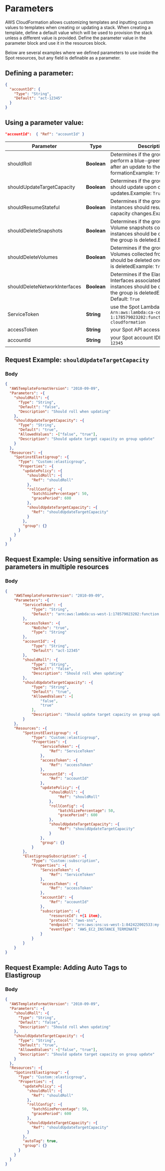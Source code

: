 # Parameters

AWS CloudFormation allows customizing templates and inputting custom values to templates when creating or updating a stack. When creating a template, define a default value which will be used to provision the stack unless a different value is provided. Define the parameter value in the parameter block and use it in the resources block.

Below are several examples where we defined parameters to use inside the Spot resources, but any field is definable as a parameter.

## Defining a parameter:

```json
{
  "accountId": {
    "Type": "String",
    "Default": "act-12345"
  }
}
```

## Using a parameter value:

```json
"accountId":  { "Ref": "accountId" }
```

| **Parameter**                 | **Type**    | **Description**                                                                                                                                       |
| ----------------------------- | ----------- | ----------------------------------------------------------------------------------------------------------------------------------------------------- |
| shouldRoll                    | **Boolean** | Determines if the group should perform a blue-green deployment after an update to the cloud formationExample: `True`                                  |
| shouldUpdateTargetCapacity    | **Boolean** | Determines if the groups target should update upon configuration updates.Example: `True`                                                              |
| shouldResumeStateful          | **Boolean** | Determines if the group's stateful instances should resume upon capacity changes.Example: `True`                                                      |
| shouldDeleteSnapshots         | **Boolean** | Determines if the group's EBS Volume snapshots collected from instances should be deleted once the group is deleted.Example: `True`                   |
| shouldDeleteVolumes           | **Boolean** | Determines if the group's EBS Volumes collected from instances should be deleted once the group is deletedExample: `True`                             |
| shouldDeleteNetworkInterfaces | **Boolean** | Determines if the Elastic Network Interfaces associated with the instances should be deleted once the group is deletedExample: `True` Default: `True` |
| ServiceToken                  | **String**  | use the Spot LambdaExample: `Arn:aws:lambda:ca-central-1:178579023202:function:spotinst-cloudformation`                                               |
| accessToken                   | **String**  | your Spot API access token                                                                                                                            |
| accountId                     | **String**  | your Spot account IDExample: `act-12345`                                                                                                              |

## Request Example: `shouldUpdateTargetCapacity`

### Body

```json
{
  "AWSTemplateFormatVersion": "2010-09-09",
  "Parameters": -{
    "shouldRoll": -{
      "Type": "String",
      "Default": "false",
      "Description": "Should roll when updating"
    },
    "shouldUpdateTargetCapacity": -{
      "Type": "String",
      "Default": "true",
      "AllowedValues": -["false", "true"],
      "Description": "Should update target capacity on group update"
    }
  },
  "Resources": -{
    "SpotinstElastigroup": -{
      "Type": "Custom::elasticgroup",
      "Properties": -{
        "updatePolicy": -{
          "shouldRoll": -{
            "Ref": "shouldRoll"
          },
          "rollConfig": -{
            "batchSizePercentage": 50,
            "gracePeriod": 600
          },
          "shouldUpdateTargetCapacity": -{
            "Ref": "shouldUpdateTargetCapacity"
          }
        },
        "group": {}
      }
    }
  }
}
```

## Request Example: Using sensitive information as parameters in multiple resources

### Body

```json
{
    "AWSTemplateFormatVersion": "2010-09-09",
    "Parameters": -{
        "ServiceToken": -{
            "Type": "String",
            "Default": "arn:aws:lambda:us-west-1:178579023202:function:spotinst-cloudformation"
        },
        "accessToken": -{
            "NoEcho": "true",
            "Type": "String"
        },
        "accountId": -{
            "Type": "String",
            "Default": "act-12345"
        },
        "shouldRoll": -{
            "Type": "String",
            "Default": "false",
            "Description": "Should roll when updating"
        },
        "shouldUpdateTargetCapacity": -{
            "Type": "String",
            "Default": "true",
            "AllowedValues": -[
                "false",
                "true"
            ],
            "Description": "Should update target capacity on group update"
        }
    },
    "Resources": -{
        "SpotinstElastigroup": -{
            "Type": "Custom::elasticgroup",
            "Properties": -{
                "ServiceToken": -{
                    "Ref": "ServiceToken"
                },
                "accessToken": -{
                    "Ref": "accessToken"
                },
                "accountId": -{
                    "Ref": "accountId"
                },
                "updatePolicy": -{
                    "shouldRoll": -{
                        "Ref": "shouldRoll"
                    },
                    "rollConfig": -{
                        "batchSizePercentage": 50,
                        "gracePeriod": 600
                    },
                    "shouldUpdateTargetCapacity": -{
                        "Ref": "shouldUpdateTargetCapacity"
                    }
                },
                "group": {}
            }
        },
        "ElastigroupSubscription": -{
            "Type": "Custom::subscription",
            "Properties": -{
                "ServiceToken": -{
                    "Ref": "ServiceToken"
                },
                "accessToken": -{
                    "Ref": "accessToken"
                },
                "accountId": -{
                    "Ref": "accountId"
                },
                "subscription": -{
                    "resourceId": +{1 item},
                    "protocol": "aws-sns",
                    "endpoint": "arn:aws:sns:us-west-1:842422002533:my-topic",
                    "eventType": "AWS_EC2_INSTANCE_TERMINATE"
                }
            }
        }
    }
}
```

## Request Example: Adding Auto Tags to Elastigroup

### Body

```json
{
  "AWSTemplateFormatVersion": "2010-09-09",
  "Parameters": -{
    "shouldRoll": -{
      "Type": "String",
      "Default": "false",
      "Description": "Should roll when updating"
    },
    "shouldUpdateTargetCapacity": -{
      "Type": "String",
      "Default": "true",
      "AllowedValues": -["false", "true"],
      "Description": "Should update target capacity on group update"
    }
  },
  "Resources": -{
    "SpotinstElastigroup": -{
      "Type": "Custom::elasticgroup",
      "Properties": -{
        "updatePolicy": -{
          "shouldRoll": -{
            "Ref": "shouldRoll"
          },
          "rollConfig": -{
            "batchSizePercentage": 50,
            "gracePeriod": 600
          },
          "shouldUpdateTargetCapacity": -{
            "Ref": "shouldUpdateTargetCapacity"
          }
        },
        "autoTag": true,
        "group": {}
      }
    }
  }
}
```
